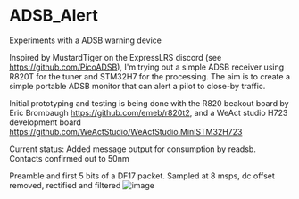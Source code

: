 # ADSB_Alert
Experiments with a ADSB warning device

Inspired by MustardTiger on the ExpressLRS discord (see https://github.com/PicoADSB), I'm trying out a simple ADSB receiver using R820T for the tuner and STM32H7 for the processing. The aim is to create a simple portable ADSB monitor that can alert a pilot to close-by traffic.

Initial prototyping and testing is being done with the R820 beakout board by Eric Brombaugh https://github.com/emeb/r820t2, and a WeAct studio H723 development board https://github.com/WeActStudio/WeActStudio.MiniSTM32H723

Current status: Added message output for consumption by readsb. Contacts confirmed out to 50nm

Preamble and first 5 bits of a DF17 packet. Sampled at 8 msps, dc offset removed, rectified and filtered
![image](https://github.com/JBKingdon/ADSB_Alert/assets/12351913/9e1567e0-9f94-45af-9570-c25a7aae8cf3)
